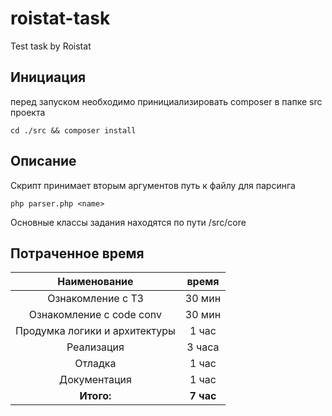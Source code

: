 # roistat-task
Test task by Roistat

## Инициация
перед запуском необходимо принициализировать composer в папке src проекта
```
cd ./src && composer install
```

## Описание
Скрипт принимает вторым аргументов путь к файлу для парсинга
```
php parser.php <name>
```
Основные классы задания находятся по пути /src/core

## Потраченное время

| Наименование                  | время     |
|:-----------------------------:|:---------:|
| Ознакомление с ТЗ             | 30 мин    |
| Ознакомление с code conv      | 30 мин    |
| Продумка логики и архитектуры | 1 час     |
| Реализация                    | 3 часа    |
| Отладка                       | 1 час     |
| Документация                  | 1 час     |
| **Итого:**                    | **7 час** |
